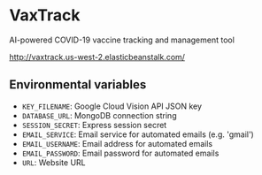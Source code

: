 # VaxTrack
 AI-powered COVID-19 vaccine tracking and management tool
 
 http://vaxtrack.us-west-2.elasticbeanstalk.com/
## Environmental variables
 - `KEY_FILENAME`: Google Cloud Vision API JSON key
 - `DATABASE_URL`: MongoDB connection string
 - `SESSION_SECRET`: Express session secret
 - `EMAIL_SERVICE`: Email service for automated emails (e.g. 'gmail')
 - `EMAIL_USERNAME`: Email address for automated emails
 - `EMAIL_PASSWORD`: Email password for automated emails
 - `URL`: Website URL